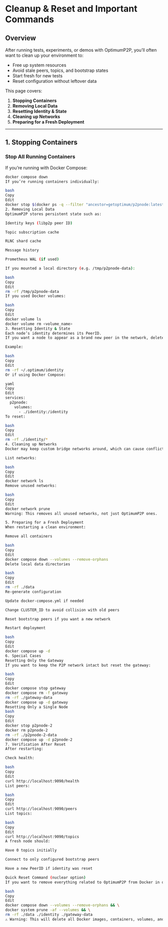 # Cleanup & Reset and Important Commands

## Overview

After running tests, experiments, or demos with OptimumP2P, you’ll often want to clean up your environment to:

- Free up system resources
- Avoid stale peers, topics, and bootstrap states
- Start fresh for new tests
- Reset configuration without leftover data

This page covers:

1. **Stopping Containers**
2. **Removing Local Data**
3. **Resetting Identity & State**
4. **Cleaning up Networks**
5. **Preparing for a Fresh Deployment**

---

## 1. Stopping Containers

### Stop All Running Containers
If you’re running with Docker Compose:
```bash
docker compose down
If you’re running containers individually:

bash
Copy
Edit
docker stop $(docker ps -q --filter "ancestor=getoptimum/p2pnode:latest")
2. Removing Local Data
OptimumP2P stores persistent state such as:

Identity keys (libp2p peer ID)

Topic subscription cache

RLNC shard cache

Message history

Prometheus WAL (if used)

If you mounted a local directory (e.g. /tmp/p2pnode-data):

bash
Copy
Edit
rm -rf /tmp/p2pnode-data
If you used Docker volumes:

bash
Copy
Edit
docker volume ls
docker volume rm <volume_name>
3. Resetting Identity & State
Each node’s identity determines its PeerID.
If you want a node to appear as a brand new peer in the network, delete its identity directory.

Example:

bash
Copy
Edit
rm -rf ~/.optimum/identity
Or if using Docker Compose:

yaml
Copy
Edit
services:
  p2pnode:
    volumes:
      - ./identity:/identity
To reset:

bash
Copy
Edit
rm -rf ./identity/*
4. Cleaning up Networks
Docker may keep custom bridge networks around, which can cause conflicts when re-deploying.

List networks:

bash
Copy
Edit
docker network ls
Remove unused networks:

bash
Copy
Edit
docker network prune
Warning: This removes all unused networks, not just OptimumP2P ones.

5. Preparing for a Fresh Deployment
When restarting a clean environment:

Remove all containers

bash
Copy
Edit
docker compose down --volumes --remove-orphans
Delete local data directories

bash
Copy
Edit
rm -rf ./data
Re-generate configuration

Update docker-compose.yml if needed

Change CLUSTER_ID to avoid collision with old peers

Reset bootstrap peers if you want a new network

Restart deployment

bash
Copy
Edit
docker compose up -d
6. Special Cases
Resetting Only the Gateway
If you want to keep the P2P network intact but reset the gateway:

bash
Copy
Edit
docker compose stop gateway
docker compose rm -f gateway
rm -rf ./gateway-data
docker compose up -d gateway
Resetting Only a Single Node
bash
Copy
Edit
docker stop p2pnode-2
docker rm p2pnode-2
rm -rf ./p2pnode-2-data
docker compose up -d p2pnode-2
7. Verification After Reset
After restarting:

Check health:

bash
Copy
Edit
curl http://localhost:9090/health
List peers:

bash
Copy
Edit
curl http://localhost:9090/peers
List topics:

bash
Copy
Edit
curl http://localhost:9090/topics
A fresh node should:

Have 0 topics initially

Connect to only configured bootstrap peers

Have a new PeerID if identity was reset

Quick Reset Command (nuclear option)
If you want to remove everything related to OptimumP2P from Docker in one go:

bash
Copy
Edit
docker compose down --volumes --remove-orphans && \
docker system prune -af --volumes && \
rm -rf ./data ./identity ./gateway-data
⚠️ Warning: This will delete all Docker images, containers, volumes, and networks not currently in use.